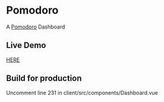 # Pomodoro
A [Pomodoro](https://en.wikipedia.org/wiki/Pomodoro_Technique) Dashboard

## Live Demo
[HERE](http://hackjack.info:3000/)


## Build for production
Uncomment line 231 in client/src/components/Dashboard.vue
